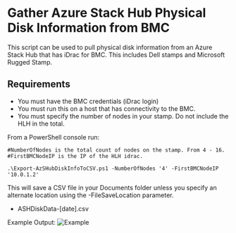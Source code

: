 # Gather Azure Stack Hub Physical Disk Information from BMC

This script can be used to pull physical disk information from an Azure Stack Hub that has iDrac for BMC. This includes Dell stamps and Microsoft Rugged Stamp.

## Requirements

- You must have the BMC credentials (iDrac login)
- You must run this on a host that has connectivity to the BMC.
- You must specify the number of nodes in your stamp. Do not include the HLH in the total.

From a PowerShell console run:
```
#NumberOfNodes is the total count of nodes on the stamp. From 4 - 16.
#FirstBMCNodeIP is the IP of the HLH idrac.

.\Export-AzSHubDiskInfoToCSV.ps1 -NumberOfNodes '4' -FirstBMCNodeIP '10.0.1.2'
```

This will save a CSV file in your Documents folder unless you specify an alternate location using the -FileSaveLocation parameter.

- ASHDiskData-[date].csv

Example Output: ![Example](https://user-images.githubusercontent.com/43886859/160815731-e806f5f8-06e0-4b14-8d57-d22dc2d9ec91.jpg)

